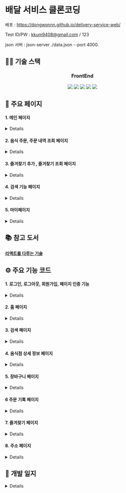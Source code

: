 # 배달 서비스 클론코딩

배포 : https://dongwonnn.github.io/delivery-service-web/</br>

Test ID/PW : kkum9408@gmail.com / 123</br>

json 서버 : json-server ./data.json --port 4000.</br>

## 👨‍💻 기술 스택

<h3 align="center">  
  FrontEnd
</h3>
<p align="center">  
  <img src="https://img.shields.io/badge/HTML-white?logo=html5"/>
  <img src= "https://img.shields.io/badge/CSS-blue?logo=css3"/>
  <img src= "https://img.shields.io/badge/SCSS-pink?logo=sass"/>
  <img src= "https://img.shields.io/badge/JavaScript-ES6-yellow?logo=javascript"/>
  <img src= "https://img.shields.io/badge/React-blue?logo=react"/>
</p>

## 📜 주요 페이지

#### 1. 메인 페이지

<details>

|                                                         ✔ 카테고리 검색                                                          |                                                        ✔ 프랜차이즈 검색                                                         |                                                          ✔ 기능별 정렬                                                           |
| :------------------------------------------------------------------------------------------------------------------------------: | :------------------------------------------------------------------------------------------------------------------------------: | :------------------------------------------------------------------------------------------------------------------------------: |
| <img src="https://user-images.githubusercontent.com/59330828/109375857-60278e80-7903-11eb-8f1e-a62acc758ec4.gif" width="150px"/> | <img src="https://user-images.githubusercontent.com/59330828/109375859-69b0f680-7903-11eb-872b-7041c701062b.gif" width="150px"/> | <img src="https://user-images.githubusercontent.com/59330828/109375863-73d2f500-7903-11eb-8d56-c0694570ea0d.gif" width="150px"/> |

---

</details>

#### 2. 음식 주문, 주문 내역 조회 페이지

<details>

|                                                         ✔ 메뉴 메뉴 선택                                                         |                                                      ✔ 장바구니 - 주문내역                                                       |
| :------------------------------------------------------------------------------------------------------------------------------: | :------------------------------------------------------------------------------------------------------------------------------: |
| <img src="https://user-images.githubusercontent.com/59330828/109376493-2d33c980-7908-11eb-8688-b5d779e6677f.gif" width="150px"/> | <img src="https://user-images.githubusercontent.com/59330828/109376856-a6342080-790a-11eb-9816-91bd11c65b4e.gif" width="150px"/> |

---

</details>

#### 3. 즐겨찾기 추가 , 즐겨찾기 조회 페이지

<details>

|                                                      ✔ 즐겨찾기 추가 · 조회                                                      |
| :------------------------------------------------------------------------------------------------------------------------------: |
| <img src="https://user-images.githubusercontent.com/59330828/109377041-feb7ed80-790b-11eb-93aa-e30510e771bc.gif" width="150px"/> |

---

</details>

#### 4. 검색 기능 페이지

<details>

|                                                           ✔ 검색 기능                                                            |
| :------------------------------------------------------------------------------------------------------------------------------: |
| <img src="https://user-images.githubusercontent.com/59330828/110119867-b020bc80-7dff-11eb-913a-bd786fcae061.gif" width="150px"/> |

---

</details>

#### 5. 마이페이지

<details>

|                                             ✔ 마이페이지 - 주소, 즐겨찾기, 로그아웃                                              |
| :------------------------------------------------------------------------------------------------------------------------------: |
| <img src="https://user-images.githubusercontent.com/59330828/110119967-caf33100-7dff-11eb-9c11-6ddc1255be2a.gif" width="150px"/> |

---

</details>

## 📚 참고 도서

#### [리액트를 다루는 기술](https://github.com/dongwonnn/learning-react)

## ⚙️ 주요 기능 코드

#### 1. 로그인, 로그아웃, 회원가입, 페이지 인증 기능

<details>

⚙️로그인

- singIn 함수를 통해 user 정보 반환. 실패 시 에러 발생
- authenticated을 통해 user의 상태 표현

  ```javascript
  const authenticated = user !== null;

  const login = ({ email, password }) => setUser(singIn({ email, password }));

  export const singIn = ({ email, password }) => {
    const user = users.find(
      (user) => user.email === email && user.password === password,
    );

    if (user === undefined) throw new Error();
    return user;
  };
  ```

- 인증
  ```javascript
  const handleClick = () => {
    try {
      login({ email, password });
      history.go(-1);
    } catch (e) {
      alert('다시 입력해주세요.');
      setEmail('');
      setPassword('');
    }
  };
  ```

⚙️로그아웃

- authenticated을 이용해 로그아웃 기능 구현

  ```javascript
  const logout = () => setUser(null);
  ```

⚙️ 회원가입

- 임시 배열 데이터에 push 하여 구현

  ```javascript
  export const register = (email, password, name, phoneNum) => {
    users.push({
      email: email,
      password: password,
      name: name,
      phoneNum: phoneNum,
    });
  };
  ```

⚙️페이지별 인증 기능

- authenticated 체크를 통해 redirect 기능 구현

  ```javascript
    <Route
      {...rest}
      render={(props) =>
          authenticated ? (
          render ? (
              render(props)
          ) : (
              <Component {...props} />
          )
          ) : (
          <Redirect
              to={{ pathname: '/login', state: { from: props.location } }}
          />
        )
    }
  ```

  </details>

#### 2. 홈 페이지

  <details>

⚙️ 음식 카테고리별 분류

- axios 이용해 api get, useEffect를 이용해 렌더링 성능 최적화

  ```javascript
  useEffect(() => {
    const fetchData = async () => {
      try {
        const response = await axios.get('http:localhost:4000/categories');
        setCategories(response.data);
      } catch (e) {
        console.log(e);
      }
    };
    fetchData();
  }, []);
  ```

⚙️ 프랜차이즈별 분류

- api get, category 값 이용해 분류

  ```javascript
  {franchise.map(
          (store) =>
              store.franchise && (
                  ...
  ```

⚙️ 정렬 기준에 따른 분류

- 등급, 배달비 정렬
  useCallback 사용해 함수 재사용 방지

  ```javascript
  const onRecommand = useCallback(() => {
    recommand
      ? setStores([...stores.sort((a, b) => b.grade - a.grade)])
      : setStores([...stores.sort((a, b) => a.grade - b.grade)]);

    setRecommand((recommand) => !recommand);
  }, [stores, recommand, setStores]);

  const onDeliveryCost = useCallback(() => {
    cost
      ? setStores([...stores.sort((a, b) => b.deliveryCost - a.deliveryCost)])
      : setStores([...stores.sort((a, b) => a.deliveryCost - b.deliveryCost)]);

    setCost((cost) => !cost);
  }, [stores, cost, setStores]);
  ```

  </details>

#### 3. 검색 페이지

  <details>
  ⚙️ 초기 화면은 음식 카테고리 분류

- 검색결과가 없을 때 카테고리 출력

  ```javascript
  {inputValue === '' ? (
      <div className="sp-categories">
      {categories.map((cat) => (
          <div className="category-card" key={cat.name}>
          <Link to={`/category/${cat.text}`}>
              <div className="category-img">
              <img src={cat.imgSrc} alt="category"></img>
              </div>
              <p className="category-text">{cat.text}</p>
          </Link>
        </div>
    ))}
  ```

⚙️ 검색 결과에 맞는 음식점 검색

- useEffect를 이용해 입력값의 변할 때 마다 컴포넌트 리렌더링
  검색 길이에 맞춰 검색 결과 filter

```javascript
useEffect(() => {
  if (inputValue !== '') {
    const valueLen = inputValue.length;

    const nextStores = stores.filter(
      (store) => store.name.substring(0, valueLen) === inputValue,
    );

    setSortStores(nextStores);
  }
}, [inputValue, stores]);

const onChangeInput = (e) => {
  setInputValue(e.target.value);
};
```

  </details>

#### 4. 음식점 상세 정보 페이지

  <details>
  ⚙️ 음식점 클릭 시 상세 정보 페이지

- match를 이용해 선택한 음식점 이름 저장
  ```javascript
  const { store } = match.params;
  ```
- 음식점 이름 이용한 filter
  ```javascript
  useEffect(() => {
    const detail = stores.find((value) => value.name === store);
    if (detail !== undefined) {
      setDetailItem(detail);
      setDetail(detail);
    }
  }, [store, setDetail, stores]);
  ```

⚙️ 음식 담기 기능

- 개수 선택

  ```javascript
  const onMinusBtn = () => {
    if (count > 1) {
      setCount(count - 1);

      const nextTotalPrice = defaultPrice * (count - 1);
      setTotalPrice(nextTotalPrice);
    }
  };

  const onPlusBtn = () => {
    if (count < 20) setCount(count + 1);
    const nextTotalPrice = defaultPrice * (count + 1);
    setTotalPrice(nextTotalPrice);
  };
  ```

- 최종 메뉴 선택 저장

  ```javascript
  const onChangeOrderList = () => {
    orderList.splice(0, orderList.length);

    const reqMenu = foodMenu.reqMenu
      .filter((v) => v.check === true)
      .map((el) => el.text);

    const selMenu = foodMenu.selectMenu
      .filter((v) => v.check === true)
      .map((el) => el.text);

    const nextOrderList = {
      mainMenu: food,
      count: count,
      totalPrice: totalPrice,
      reqMenu: reqMenu,
      selMenu: selMenu,
      store: detail.name,
    };

    setOrderList([...orderList, nextOrderList]);

    history.go(-1);
  };
  ```

  </details>

#### 5. 장바구니 페이지

  <details>
⚙️ 장바구니 기능

- 메뉴 취소

  ```javascript
  const onCloseBtn = (idx) => {
    if (lists.length > 1) {
      const newLists = lists.filter((_, index) => index !== idx);
      setLists(newLists);
      setOrderList(lists);
    } else {
      alert('최소 한가지 선택');
    }
  };
  ```

- 메뉴 추가, 총합 계산

  ```javascript
  const onAddMenu = () => {
    setOrderList(lists);
    history.go(-1);
  };

  const payment = lists.reduce((acc, cur) => {
    return acc + cur.totalPrice;
  }, 0);
  ```

- 결제 확인 버튼. 주문정보 저장

  ```javascript
  const onPayBtn = () => {
    const orderInfo = {
      orderMenu: lists,
      orderDate: getFormatDate(),
      delivCheck: true,
    };

    user.orderHistory.push(orderInfo);
    setOrderList([]);
    history.push('/');
  };
  ```

  </details>

#### 6 주문 기록 페이지

  <details>
⚙️ 주문 기록 기능

- 주문 기록 담겨있는 orderHistory 조회

  ```javascript
  user.orderHistory.map((order, index) => ())
  ```

  </details>

#### 7. 즐겨찾기 페이지

  <details>
⚙️ 즐겨찾기 기능

- 즐겨찾기 클릭 시 목록 추가

  ```javascript
  const onLikeBtn = () => {
    setLike(!like);
    const nextLike = !like;

    if (nextLike) {
      user.likesList.push(detailItem);
    } else {
      user.likesList = user.likesList.filter((list) => list.name !== store);
    }
  };
  ```

- 상세정보 즐겨찾기 여부 조회

  ```javascript
  useEffect(() => {
    const hasUserLikedStore = !!user.likesList.find(
      (list) => list.name === store,
    );

    setLike(hasUserLikedStore);
  }, [store, user.likesList]);
  ```

  </details>

#### 8. 주소 페이지

  <details>
⚙️ 주소 설정, 추가, 삭제 기능

- 주소 분류( 집, 회사, 기타 )

  ```javascript
  useEffect(() => {
    if (user.addrList.length > 0) {
      const nextHasHomeAddress = user.addrList.find(
        (addr) => addr.addrCat === '집',
      );
      const nextHasWorkAddress = user.addrList.find(
        (addr) => addr.addrCat === '회사',
      );
      setHasHomeAddress(nextHasHomeAddress);
      setHasWorkAddress(nextHasWorkAddress);
    }
  }, [user.addrList]);
  ```

- 다음 주소 api 적용

  ```javascript
  const Postcode = ({ onAddressChange, onClose, vh }) => {
    const handleComplete = (data) => {
      let fullAddress = data.address;
      let extraAddress = '';

      if (data.addressType === 'R') {
        if (data.bname !== '') {
          extraAddress += data.bname;
        }
        if (data.buildingName !== '') {
          extraAddress +=
            extraAddress !== '' ? `, ${data.buildingName}` : data.buildingName;
        }
        fullAddress += extraAddress !== '' ? ` (${extraAddress})` : '';
      }

      onAddressChange(fullAddress);
      onClose();
    };

    return (
      <div>
        <DaumPostcode onComplete={handleComplete} height={vh - 30} />;
      </div>
    );
  };
  ```

  </details>

## 📄 개발 일지

<details>
- [21.01.28]

- [x] 사용할 페이지 생성, 라우팅 설정

  - react router dom 학습

- [21.01.29]

  - [x] 로그인 / 회원가입 / 로그아웃 로직 생성
  - [x] 로그인 인증이 필요한 페이지 설정
    - react router dom Redirect 기능

- [21.01.31]

  - [x] 프론트에서 사용할 임시 json server 설치, 구현
    - 서버 켜기 : json-server ./data.json --port 4000
  - [x] useEffect 이용한 data.json api fetch
    - axios, async, await 이용하여 비동기 통신
  - [x] 메인 페이지 category, franchise, sort, stores Component 구현, display

- [21.02.01]

  - [x] 음식 상세보기, 카테고리 페이지 구현

    - react router dom의 Link 이용해 파라미터로 페이지간 이동
    - history 이용해 페이지간 state 공유

  - [x] useEffect, useState 버그 원인 찾기.
    - react 리렌더링 과정 공부

- [21.02.02]

  - [x] 추천순, 배달비 기준 정렬 기능

- [21.02.03]

  - [x] 주문 기록 페이지 구현
  - 장바구니 페이지에서 결제하기를 누르는 순간 주문기록에 남도록 구현
  - [x] 영수증 모달 구현
  - [ ] 재주문 기능 구현

- [21.02.04]

  - [x] 즐겨찾기 페이지 구현
  - [x] 음식점 하트 누르면 즐겨찾기 List에 추가되는 방식
    - 선택했던 음식점 state을 이용해 기록 남기기

- [21.02.05]

  - [x] 개인 페이지 구현
    - 로그아웃 기능, 주소 관리, 즐겨찾기 기능만 구현

- [21.02.06]

  - [x] 검색 페이지 구현
    - 아무런 검색을 하지 않았을 때 카테고리 Component

- [21.02.08]
  - [x] 검색 페이지 구현(2)
    - 실시간 검색어에 맞춰 해당 음식점 display
    - UTF-8, 기능적 구현 문제로 인해 완성된 한 글자 기준으로 검색 기능 구현
- [21.02.09]

  - [x] 리뷰 페이지 구현
    - 이전에 작성 되었던 리뷰들 display

- [21.02.10]

  - [x] 다음 주소 API 사용해 주소 Component 설정.
  - [x] Component autuclose 로 인한 버그 수정.

- [21.02.11]

  - [x] 주소 추가, 삭제와 기본 주소 설정 구현

- [21.02.15]
  - [x] 하위 컴포넌트에서 중복 선언한 state 최상위 컴포넌트 App.js로 수정
  - [x] 주소 api 팝업 설정
  - [x] 기능별 로그인 인증.
  - [ ] infinity scroll 설정
- [21.02.16]

  - [x] default 주소 설정
  - [x] 다른 음식점에서 동시에 장바구니에 넣는 것 막기.

- [21.02.17 ~ ]

  - [x] react bootstrap grid system 적용
  - [x] homepage, detail, orderHistory, cary page 반응형 구현

- [21.02.19 ~]

  - 배포 과정
    - [x] CI/CD 공부
      - yml 파일, github action 용어 공부
      - workflow, jop, step, event
    - [x] github 이용해 CI 설정. github/workflows/build.yml
      - master branch에서 push 했을 때 realase branch에 build 자동화 시키기
    - [x] eslint 경고 무시 스크립트 구현

- [21.02.20]

  - [x] build 폴더 docs로 변경하는 코드
  - [x] github page 기본 path 설정
    - package.json의 homepage 속성 이용

- [21.02.21]
  - [x] release branch로 push하는 방법
  - [x] Search, Category, Profile page CSS 작업

</details>
